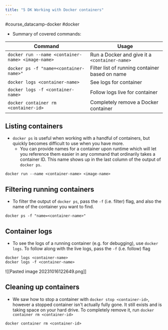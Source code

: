 ```yaml
---
title: "5 DK Working with Docker containers"
---
```

#course_datacamp-docker #docker 

- Summary of covered commands:

| Command                       | Usage                                                        |
| ----------------------------- | ------------------------------------------------------------ |
| `docker run --name <container-name> <image-name>`    | Run a Docker and give it a `<container-name>`
| `docker ps -f "name=<container-name>"` | Filter list of running container based on name   |
| `docker logs <container-name>`  | See logs for container
| `docker logs -f <container-name>`                   | Follow logs live for container
| `docker container rm <container-id>`                              | Completely remove a Docker container
## Listing containers

- `docker ps` is useful when working with a handful of containers, but quickly becomes difficult to use when you have more.
    - You can provide names for a container upon runtime which will let you reference them easier in any command that ordinarily takes a container ID. This name shows up in the last column of the output of `docker ps`.

```shell
docker run --name <container-name> <image-name>
```

## Filtering running containers

- To filter the output of `docker ps`, pass the `-f` (i.e. filter) flag, and also the name of the container you want to find.

```shell
docker ps -f "name=<container-name>"
```

## Container logs

- To see the logs of a running container (e.g. for debugging), use `docker logs`. To follow along with the live logs, pass the `-f` (i.e. follow) flag

```shell
docker logs <container-name>
docker logs -f <container-name>
```

![[Pasted image 20231016122649.png]]

## Cleaning up containers

- We saw how to stop a container with `docker stop <container-id>`, however a stopped container isn't actually fully gone. It still exists and is taking space on your hard drive. To completely remove it, run `docker container rm <container-id>`

```shell
docker container rm <container-id>
```
